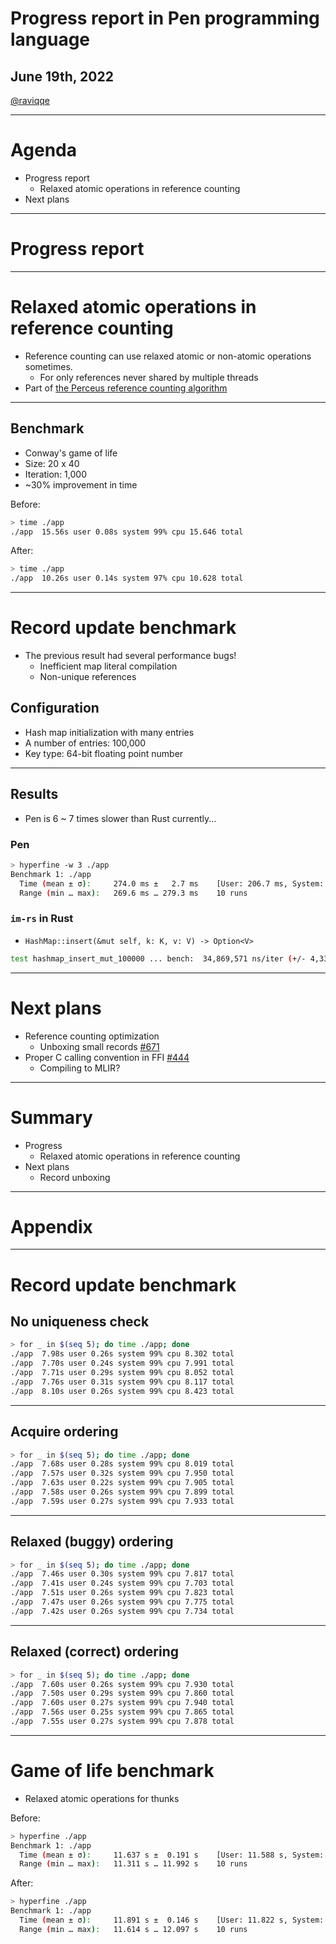 # Progress report in Pen programming language

## June 19th, 2022

[@raviqqe](https://github.com/raviqqe)

---

# Agenda

- Progress report
  - Relaxed atomic operations in reference counting
- Next plans

---

# Progress report

---

# Relaxed atomic operations in reference counting

- Reference counting can use relaxed atomic or non-atomic operations sometimes.
  - For only references never shared by multiple threads
- Part of [the Perceus reference counting algorithm](https://www.microsoft.com/en-us/research/publication/perceus-garbage-free-reference-counting-with-reuse/)

---

## Benchmark

- Conway's game of life
- Size: 20 x 40
- Iteration: 1,000
- ~30% improvement in time

Before:

```sh
> time ./app
./app  15.56s user 0.08s system 99% cpu 15.646 total
```

After:

```sh
> time ./app
./app  10.26s user 0.14s system 97% cpu 10.628 total
```

---

# Record update benchmark

- The previous result had several performance bugs!
  - Inefficient map literal compilation
  - Non-unique references

## Configuration

- Hash map initialization with many entries
- A number of entries: 100,000
- Key type: 64-bit floating point number

---

## Results

- Pen is 6 ~ 7 times slower than Rust currently...

### Pen

```sh
> hyperfine -w 3 ./app
Benchmark 1: ./app
  Time (mean ± σ):     274.0 ms ±   2.7 ms    [User: 206.7 ms, System: 16.8 ms]
  Range (min … max):   269.6 ms … 279.3 ms    10 runs
```

### `im-rs` in Rust

- `HashMap::insert(&mut self, k: K, v: V) -> Option<V>`

```sh
test hashmap_insert_mut_100000 ... bench:  34,869,571 ns/iter (+/- 4,337,627)
```

---

# Next plans

- Reference counting optimization
  - Unboxing small records [#671](https://github.com/pen-lang/pen/issues/671)
- Proper C calling convention in FFI [#444](https://github.com/pen-lang/pen/issues/444)
  - Compiling to MLIR?

---

# Summary

- Progress
  - Relaxed atomic operations in reference counting
- Next plans
  - Record unboxing

---

# Appendix

---

# Record update benchmark

## No uniqueness check

```sh
> for _ in $(seq 5); do time ./app; done
./app  7.98s user 0.26s system 99% cpu 8.302 total
./app  7.70s user 0.24s system 99% cpu 7.991 total
./app  7.71s user 0.29s system 99% cpu 8.052 total
./app  7.76s user 0.31s system 99% cpu 8.117 total
./app  8.10s user 0.26s system 99% cpu 8.423 total
```

---

## Acquire ordering

```sh
> for _ in $(seq 5); do time ./app; done
./app  7.68s user 0.28s system 99% cpu 8.019 total
./app  7.57s user 0.32s system 99% cpu 7.950 total
./app  7.63s user 0.22s system 99% cpu 7.905 total
./app  7.58s user 0.26s system 99% cpu 7.899 total
./app  7.59s user 0.27s system 99% cpu 7.933 total
```

---

## Relaxed (buggy) ordering

```sh
> for _ in $(seq 5); do time ./app; done
./app  7.46s user 0.30s system 99% cpu 7.817 total
./app  7.41s user 0.24s system 99% cpu 7.703 total
./app  7.51s user 0.26s system 99% cpu 7.823 total
./app  7.47s user 0.26s system 99% cpu 7.775 total
./app  7.42s user 0.26s system 99% cpu 7.734 total
```

---

## Relaxed (correct) ordering

```sh
> for _ in $(seq 5); do time ./app; done
./app  7.60s user 0.26s system 99% cpu 7.930 total
./app  7.50s user 0.29s system 99% cpu 7.860 total
./app  7.60s user 0.27s system 99% cpu 7.940 total
./app  7.56s user 0.25s system 99% cpu 7.865 total
./app  7.55s user 0.27s system 99% cpu 7.878 total
```

---

# Game of life benchmark

- Relaxed atomic operations for thunks

Before:

```sh
> hyperfine ./app
Benchmark 1: ./app
  Time (mean ± σ):     11.637 s ±  0.191 s    [User: 11.588 s, System: 0.094 s]
  Range (min … max):   11.311 s … 11.992 s    10 runs
```

After:

```sh
> hyperfine ./app
Benchmark 1: ./app
  Time (mean ± σ):     11.891 s ±  0.146 s    [User: 11.822 s, System: 0.109 s]
  Range (min … max):   11.614 s … 12.097 s    10 runs
```
